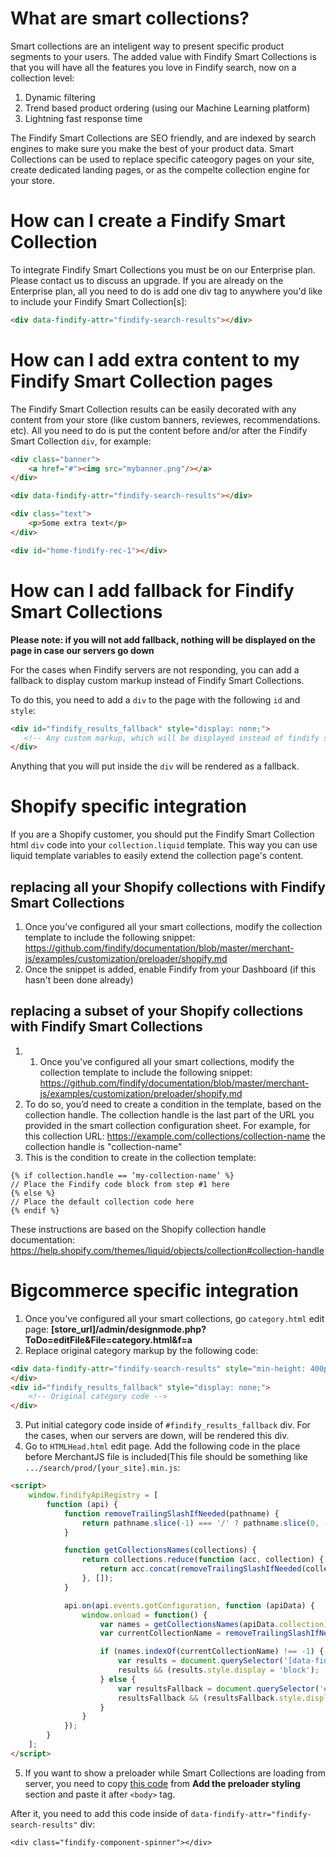 # What are smart collections?

Smart collections are an inteligent way to present specific product segments to your users. 
The added value with Findify Smart Collections is that you will have all the features you love in Findify search, now on a collection level:

1. Dynamic filtering
2. Trend based product ordering (using our Machine Learning platform)
3. Lightning fast response time

The Findify Smart Collections are SEO friendly, and are indexed by search engines to make sure you make the best of your product data. 
Smart Collections can be used to replace specific cateogory pages on your site, create dedicated landing pages, or as the compelte collection engine for your store.

# How can I create a Findify Smart Collection

To integrate Findify Smart Collections you must be on our Enterprise plan. Please contact us to discuss an upgrade. 
If you are already on the Enterprise plan, all you need to do is add one div tag to anywhere you'd like to include your Findify Smart Collection[s]:

```html
<div data-findify-attr="findify-search-results"></div>
```

# How can I add extra content to my Findify Smart Collection pages

The Findify Smart Collection results can be easily decorated with any content from your store (like custom banners, reviewes, recommendations. etc). 
All you need to do is put the content before and/or after the Findify Smart Collection `div`, for example:

```html
<div class="banner"> 
    <a href="#"><img src="mybanner.png"/></a>
</div>

<div data-findify-attr="findify-search-results"></div>

<div class="text">
    <p>Some extra text</p>
</div>

<div id="home-findify-rec-1"></div>
```

# How can I add fallback for Findify Smart Collections
__Please note: if you will not add fallback, nothing will be displayed on the page in case our servers go down__

For the cases when Findify servers are not responding, you can add a fallback to display custom markup instead of Findify Smart Collections.

To do this, you need to add a `div` to the page with the following `id` and `style`:
```html
<div id="findify_results_fallback" style="display: none;">
   <!-- Any custom markup, which will be displayed instead of findify smart collections -->
</div>
```

Anything that you will put inside the `div` will be rendered as a fallback.

# Shopify specific integration
If you are a Shopify customer, you should put the Findify Smart Collection html `div` code into your `collection.liquid` template.
This way you can use liquid template variables to easily extend the collection page's content.

## replacing all your Shopify collections with Findify Smart Collections
1. Once you've configured all your smart collections, modify the collection template to include the following snippet: https://github.com/findify/documentation/blob/master/merchant-js/examples/customization/preloader/shopify.md
2. Once the snippet is added, enable Findify from your Dashboard (if this hasn't been done already)

## replacing a subset of your Shopify collections with Findify Smart Collections
1. 1. Once you've configured all your smart collections, modify the collection template to include the following snippet: https://github.com/findify/documentation/blob/master/merchant-js/examples/customization/preloader/shopify.md
2. To do so, you’d need to create a condition in the template, based on the collection handle. The collection handle is the last part of the URL you provided in the smart collection configuration sheet. For example, for this collection URL: https://example.com/collections/collection-name the collection handle is "collection-name"
3. This is the condition to create in the collection template:
```
{% if collection.handle == ‘my-collection-name’ %}
// Place the Findify code block from step #1 here
{% else %}
// Place the default collection code here
{% endif %}
```
These instructions are based on the Shopify collection handle documentation: https://help.shopify.com/themes/liquid/objects/collection#collection-handle

# Bigcommerce specific integration
1. Once you've configured all your smart collections, go `category.html` edit page:
  **[store_url]/admin/designmode.php?ToDo=editFile&File=category.html&f=a**
2. Replace original category markup by the following code:

  ```html
  <div data-findify-attr="findify-search-results" style="min-height: 400px; display:none">
  </div>
  <div id="findify_results_fallback" style="display: none;">
      <!-- Original category code -->
  </div>
  ```
3. Put initial category code inside of `#findify_results_fallback` div. For the cases, when our servers are down, will be rendered this div.
4. Go to `HTMLHead.html` edit page. Add the following code in the place before MerchantJS file is included(This file should be something like `.../search/prod/[your_site].min.js`:
  ```html
  <script>
      window.findifyApiRegistry = [
          function (api) {
              function removeTrailingSlashIfNeeded(pathname) {
                  return pathname.slice(-1) === '/' ? pathname.slice(0, -1) : pathname;
              }

              function getCollectionsNames(collections) {
                  return collections.reduce(function (acc, collection) {
                      return acc.concat(removeTrailingSlashIfNeeded(collection.slot));
                  }, []);
              }

              api.on(api.events.gotConfiguration, function (apiData) {
                  window.onload = function() {
                      var names = getCollectionsNames(apiData.collection);
                      var currentCollectionName = removeTrailingSlashIfNeeded(document.location.pathname);

                      if (names.indexOf(currentCollectionName) !== -1) {
                          var results = document.querySelector('[data-findify-attr="findify-search-results"]');
                          results && (results.style.display = 'block');
                      } else {
                          var resultsFallback = document.querySelector('#findify_results_fallback');
                          resultsFallback && (resultsFallback.style.display = 'block');
                      }
                  }
              });
          }
      ];
  </script>
  ```
5. If you want to show a preloader while Smart Collections are loading from server, you need to copy [this code](https://github.com/findify/documentation/blob/master/merchant-js/examples/customization/preloader/bigcommerce.md) from **Add the preloader styling** section and paste it after `<body>` tag.

  After it, you need to add this code inside of `data-findify-attr="findify-search-results"` div:

  ```
  <div class="findify-component-spinner"></div>
  ```
